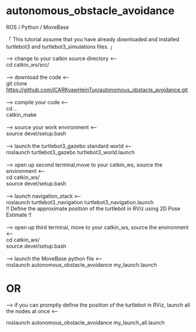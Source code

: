 # autonomous_obstacle_avoidance
ROS / Python / MoveBase 

「 This tutorial assume that you have already downloaded and installed turtlebot3 and turtlebot3_simulations files. 」 

--> change to your catkin source directory <--  
cd catkin_ws/src/  
<br/>
--> download the code <--  <br/>
git clone https://github.com/iCARKyawHeinTun/autonomous_obstacle_avoidance.git  
<br/>
--> compile your code <--  <br/>
cd ..  <br/>
catkin_make  
<br/>
--> source your work environment <--  
source devel/setup.bash  
<br/>
--> launch the turtlebot3_gazebo standard world <--  
roslaunch turtlebot3_gazebo turtlebot3_world.launch  
<br/>
--> open up second terminal,move to your catkin_ws, source the environment <--  
cd catkin_ws/  
source devel/setup.bash
<br/>  
--> launch navigation_stack <--  
roslaunch turtlebot3_navigation turtlebot3_navigation.launch  
!! Define the approximate position of the turtlebot in RViz using 2D Pose Estimate !!
<br/>  
--> open up third terminal, move to your catkin_ws, source the environment <--  
cd catkin_ws/  
source devel/setup.bash  
<br/>
--> launch the MoveBase python file <--  
roslaunch autonomous_obstacle_avoidance my_launch.launch
<br/>

# OR
--> if you can promptly define the position of the turtlebot in RViz, launch all the nodes at once <--

roslaunch autonomous_obstacle_avoidance my_launch_all.launch
